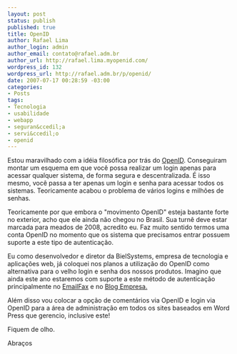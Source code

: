 ```yaml
--- 
layout: post
status: publish
published: true
title: OpenID
author: Rafael Lima
author_login: admin
author_email: contato@rafael.adm.br
author_url: http://rafael.lima.myopenid.com/
wordpress_id: 132
wordpress_url: http://rafael.adm.br/p/openid/
date: 2007-07-17 00:28:59 -03:00
categories: 
- Posts
tags: 
- Tecnologia
- usabilidade
- webapp
- seguran&ccedil;a
- servi&ccedil;o
- openid
---
```

Estou maravilhado com a id&eacute;ia filos&oacute;fica por tr&aacute;s do <a href="http://openid.net">OpenID</a>.
Conseguiram montar um esquema em que voc&ecirc; possa realizar um login apenas para acessar qualquer sistema, de forma segura e descentralizada. &Eacute; isso mesmo, voc&ecirc; passa a ter apenas um login e senha para acessar todos os sistemas. Teoricamente acabou o problema de v&aacute;rios logins e milh&otilde;es de senhas.

Teoricamente por que embora o "movimento OpenID" esteja bastante forte no exterior, acho que ele ainda n&atilde;o chegou no Brasil. Sua turn&ecirc; deve estar marcada para meados de 2008, acredito eu.
Faz muito sentido termos uma conta OpenID no momento que os sistema que precisamos entrar possuem suporte a este tipo de autentica&ccedil;&atilde;o.

Eu como desenvolvedor e diretor da BielSystems, empresa de tecnologia e aplica&ccedil;&otilde;es web, j&aacute; coloquei nos planos a utiliza&ccedil;&atilde;o do OpenID como alternativa para o velho login e senha dos nossos produtos. Imagino que ainda este ano estaremos com suporte a este m&eacute;todo de autentica&ccedil;&atilde;o principalmente no <a href="http://emailfax.com.br">EmailFax</a> e no <a href="http://blogempresa.com.br">Blog Empresa.</a>

Al&eacute;m disso vou colocar a op&ccedil;&atilde;o de coment&aacute;rios via OpenID e login via OpenID para a &aacute;rea de administra&ccedil;&atilde;o em todos os sites baseados em Word Press que gerencio, inclusive este!

Fiquem de olho.

Abra&ccedil;os

